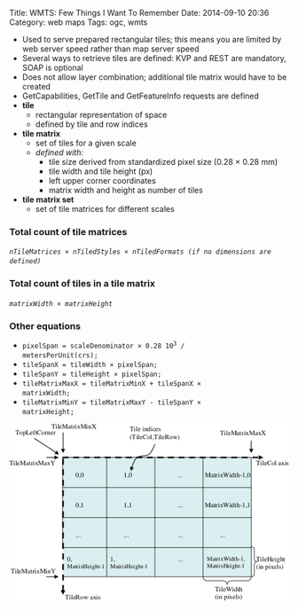 Title: WMTS: Few Things I Want To Remember
Date: 2014-09-10 20:36
Category: web maps
Tags: ogc, wmts

- Used to serve prepared rectangular tiles; this means you are limited by web server speed rather than map server speed
- Several ways to retrieve tiles are defined: KVP and REST are mandatory, SOAP is optional
- Does not allow layer combination; additional tile matrix would have to be created
- GetCapabilities, GetTile and GetFeatureInfo requests are defined
- **tile**
  - rectangular representation of space
  - defined by tile and row indices
- **tile matrix**
  - set of tiles for a given scale
  - *defined with:*
    - tile size derived from standardized pixel size (0.28 &times; 0.28 mm)
    - tile width and tile height (px)
    - left upper corner coordinates
    - matrix width and height as number of tiles
- **tile matrix set**
  - set of tile matrices for different scales

### Total count of tile matrices

*`nTileMatrices × nTiledStyles × nTiledFormats (if no dimensions are defined)`*

### Total count of tiles in a tile matrix
*`matrixWidth × matrixHeight`*

### Other equations
- <code>pixelSpan = scaleDenominator × 0.28 10<sup>3</sup> / metersPerUnit(crs);</code>
- <code>tileSpanX = tileWidth × pixelSpan;</code>
- <code>tileSpanY = tileHeight × pixelSpan;</code>
- <code>tileMatrixMaxX = tileMatrixMinX + tileSpanX × matrixWidth;</code>
- <code>tileMatrixMinY = tileMatrixMaxY - tileSpanY × matrixHeight;</code>

<img src="/posts/assets/wmts-few-things-i-want-to-remember/wmts.png" title="WMTS tiling schema" class="img-responsive centered">
